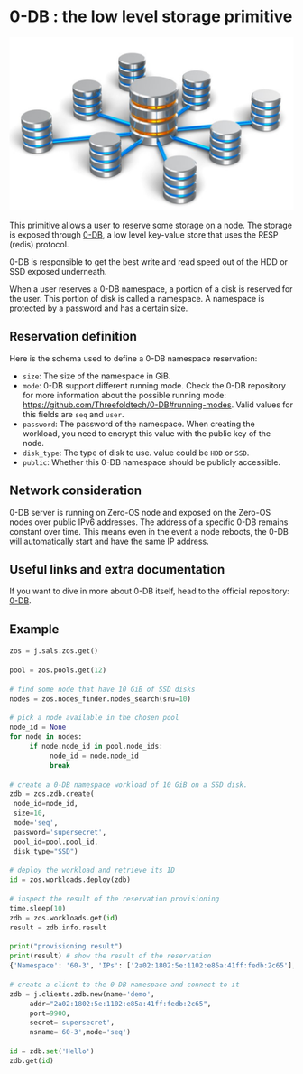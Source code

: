 # 0-DB : the low level storage primitive

![](img/0db_head.png)

This primitive allows a user to reserve some storage on a node. The storage is exposed through [0-DB](https://github.com/Threefoldtech/0-DB), a low level key-value store that uses the RESP (redis) protocol.

0-DB is responsible to get the best write and read speed out of the HDD or SSD exposed underneath.

When a user reserves a 0-DB namespace, a portion of a disk is reserved for the user. This portion of disk is called a namespace. A namespace is protected by a password and has a certain size.

## Reservation definition

Here is the schema used to define a 0-DB namespace reservation:

- `size`: The size of the namespace in GiB.
- `mode`: 0-DB support different running mode. Check the 0-DB repository for more information about the possible running mode: https://github.com/Threefoldtech/0-DB#running-modes. Valid values for this fields are `seq` and `user`.
- `password`: The password of the namespace. When creating the workload, you need to encrypt this value with the public key of the node.
- `disk_type`: The type of disk to use. value could be `HDD` or `SSD`.
- `public`: Whether this 0-DB namespace should be publicly accessible.

## Network consideration

0-DB server is running on Zero-OS node and exposed on the Zero-OS nodes over public IPv6 addresses. The address of a specific 0-DB remains constant over time. This means even in the event a node reboots, the 0-DB will automatically start and have the same IP address.

## Useful links and extra documentation

If you want to dive in more about 0-DB itself, head to the official repository: [0-DB](https://github.com/Threefoldtech/0-DB).

## Example

```python
zos = j.sals.zos.get()

pool = zos.pools.get(12)

# find some node that have 10 GiB of SSD disks
nodes = zos.nodes_finder.nodes_search(sru=10)

# pick a node available in the chosen pool
node_id = None
for node in nodes:
     if node.node_id in pool.node_ids:
          node_id = node.node_id
          break

# create a 0-DB namespace workload of 10 GiB on a SSD disk.
zdb = zos.zdb.create(
 node_id=node_id,
 size=10,
 mode='seq',
 password='supersecret',
 pool_id=pool.pool_id,
 disk_type="SSD")

# deploy the workload and retrieve its ID
id = zos.workloads.deploy(zdb)

# inspect the result of the reservation provisioning
time.sleep(10)
zdb = zos.workloads.get(id)
result = zdb.info.result

print("provisioning result")
print(result) # show the result of the reservation
{'Namespace': '60-3', 'IPs': ['2a02:1802:5e:1102:e85a:41ff:fedb:2c65'], 'Port': 9900}

# create a client to the 0-DB namespace and connect to it
zdb = j.clients.zdb.new(name='demo',
     addr="2a02:1802:5e:1102:e85a:41ff:fedb:2c65",
     port=9900,
     secret='supersecret',
     nsname='60-3',mode='seq')

id = zdb.set('Hello')
zdb.get(id)
```
